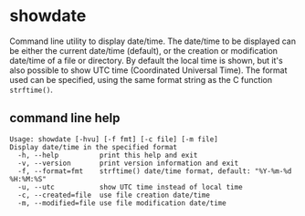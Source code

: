 # showdate
Command line utility to display date/time.
The date/time to be displayed can be either the current date/time (default), or the creation or modification date/time of a file or directory.
By default the local time is shown, but it's also possible to show UTC time (Coordinated Universal Time).
The format used can be specified, using the same format string as the C function `strftime()`.

## command line help

```
Usage: showdate [-hvu] [-f fmt] [-c file] [-m file]
Display date/time in the specified format
  -h, --help          print this help and exit
  -v, --version       print version information and exit
  -f, --format=fmt    strftime() date/time format, default: "%Y-%m-%d %H:%M:%S"
  -u, --utc           show UTC time instead of local time
  -c, --created=file  use file creation date/time
  -m, --modified=file use file modification date/time
```
